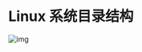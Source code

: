 # Linux 系统目录结构

![img](https://www.runoob.com/wp-content/uploads/2014/06/d0c50-linux2bfile2bsystem2bhierarchy.jpg)

